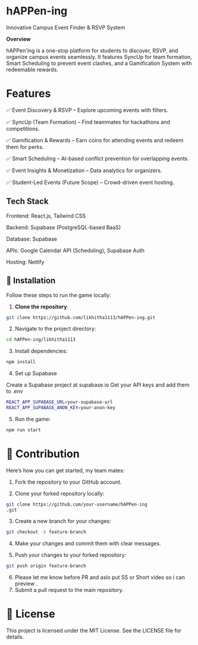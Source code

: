# hAPPen-ing
Innovative Campus Event Finder &amp; RSVP System

**Overview**

hAPPen'ing is a one-stop platform for students to discover, RSVP, and organize campus events seamlessly. It features SyncUp for team formation, Smart Scheduling to prevent event clashes, and a Gamification System with redeemable rewards.

# **Features**

✅ Event Discovery & RSVP – Explore upcoming events with filters.

✅ SyncUp (Team Formation) – Find teammates for hackathons and competitions.

✅ Gamification & Rewards – Earn coins for attending events and redeem them for perks.

✅ Smart Scheduling – AI-based conflict prevention for overlapping events.

✅ Event Insights & Monetization – Data analytics for organizers.

✅ Student-Led Events (Future Scope) – Crowd-driven event hosting.

##  **Tech Stack**

Frontend: React.js, Tailwind CSS

Backend: Supabase (PostgreSQL-based BaaS)

Database: Supabase

APIs: Google Calendar API (Scheduling), Supabase Auth

Hosting: Netlify

## 🚀 **Installation**

Follow these steps to run the game locally:

1. **Clone the repository**:
```bash
git clone https://github.com/likhitha1113/hAPPen-ing.git
```

2. Navigate to the project directory:
```bash
cd hAPPen-ing/likhitha1113
```

3. Install dependencies:
```bash
npm install
```
4.  Set up Supabase

Create a Supabase project at supabase.io
Get your API keys and add them to .env

```bash
REACT_APP_SUPABASE_URL=your-supabase-url
REACT_APP_SUPABASE_ANON_KEY=your-anon-key
```
5. Run the game:
```bash
npm run start
```

# 🌱 **Contribution**

Here’s how you can get started, my team mates:

1. Fork the repository to your GitHub account.

2. Clone your forked repository locally:
```bash
git clone https://github.com/your-username/hAPPen-ing
.git
```

3. Create a new branch for your changes:
```bash
git checkout -b feature-branch
```

4. Make your changes and commit them with clear messages.

5. Push your changes to your forked repository:
```bash
git push origin feature-branch
```
6. Please let me know before PR and aslo put SS or Short video so i can preview .
7. Submit a pull request to the main repository.

# 📄 **License**
This project is licensed under the MIT License. See the LICENSE file for details.
